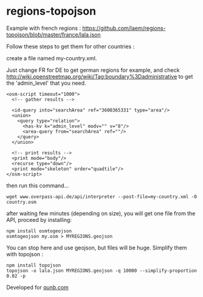 regions-topojson
================

Example with french regions : https://github.com/laem/regions-topojson/blob/master/france/lala.json

Follow these steps to get them for other countries :

create a file named my-country.xml. 

Just change FR for DE to get german regions for example, and check http://wiki.openstreetmap.org/wiki/Tag:boundary%3Dadministrative to get the 'admin_level' that you need. 

```
<osm-script timeout="1000">
  <!-- gather results -->

  <id-query into="searchArea" ref="3600365331" type="area"/>
  <union>
    <query type="relation">
      <has-kv k="admin_level" modv="" v="8"/>
      <area-query from="searchArea" ref=""/>
    </query>
  </union>

  <!-- print results -->
  <print mode="body"/>
  <recurse type="down"/>
  <print mode="skeleton" order="quadtile"/>
</osm-script>
```

then run this command...
```
wget www.overpass-api.de/api/interpreter --post-file=my-country.xml -O country.osm
```

after waiting few minutes (depending on size), you will get one file from the API, proceed by installing: 

```
npm install osmtogeojson
osmtogeojson my.osm > MYREGIONS.geojson
```
You can stop here and use geojson, but files will be huge. Simplify them with topojson :

```
npm install topojson
topojson -o lala.json MYREGIONS.geojson -q 10000 --simplify-proportion 0.02 -p
```


Developed for [qunb.com](https://www.qunb.com)
